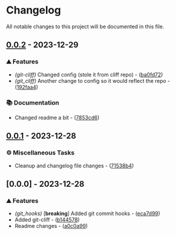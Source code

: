 # Changelog

All notable changes to this project will be documented in this file.

## [0.0.2](https://github.com/AngryBearr/test_commit_lint/compare/v0.0.1..v0.0.2) - 2023-12-29

### ⛰️  Features

- *(git-cliff)* Changed config (stole it from cliff repo) - ([ba0fd72](https://github.com/AngryBearr/test_commit_lint/commit/ba0fd72e603d88d9a32cf2e2c214af3e2e5c1dc8))
- *(git_cliff)* Another change to config so it would reflect the repo - ([192faa4](https://github.com/AngryBearr/test_commit_lint/commit/192faa48f062f6611393fe3ee0c52da771d3f9d9))

### 📚 Documentation

- Changed readme a bit - ([7853cd6](https://github.com/AngryBearr/test_commit_lint/commit/7853cd6a7171a011d95cfcebd34daa748f19eba5))

## [0.0.1](https://github.com/AngryBearr/test_commit_lint/compare/v0.0.0..v0.0.1) - 2023-12-28

### ⚙️ Miscellaneous Tasks

- Cleanup and changelog file changes - ([71538b4](https://github.com/AngryBearr/test_commit_lint/commit/71538b4e15ebe8d09a5dd79a966aac89b9144fce))

## [0.0.0] - 2023-12-28

### ⛰️  Features

- *(git_hooks)* [**breaking**] Added git commit hooks - ([eca7d99](https://github.com/AngryBearr/test_commit_lint/commit/eca7d991897b4c22bde65ba61297543298f2bfe6))
- Added git-cliff - ([b144578](https://github.com/AngryBearr/test_commit_lint/commit/b1445788544814a5bcef194747b35e37f3f30218))
- Readme changes - ([a0c0a99](https://github.com/AngryBearr/test_commit_lint/commit/a0c0a99498e459fd8ece98ad4754bf23e15bcc9b))

<!-- generated by git-cliff -->
